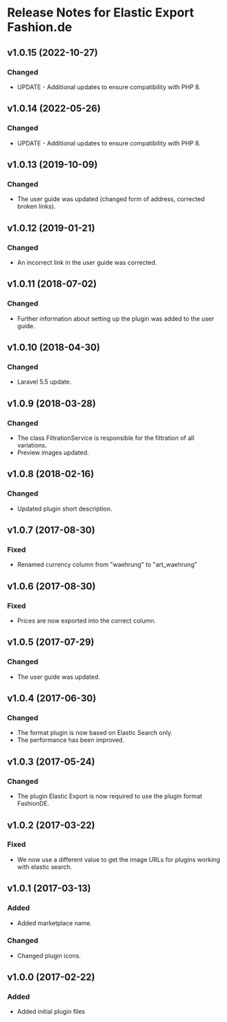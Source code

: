 # Release Notes for Elastic Export Fashion.de

## v1.0.15 (2022-10-27)

### Changed
- UPDATE - Additional updates to ensure compatibility with PHP 8.

## v1.0.14 (2022-05-26)

### Changed
- UPDATE - Additional updates to ensure compatibility with PHP 8.

## v1.0.13 (2019-10-09)

### Changed
- The user guide was updated (changed form of address, corrected broken links).

## v1.0.12 (2019-01-21)

### Changed
- An incorrect link in the user guide was corrected.

## v1.0.11 (2018-07-02)

### Changed
- Further information about setting up the plugin was added to the user guide.

## v1.0.10 (2018-04-30)

### Changed
- Laravel 5.5 update.

## v1.0.9 (2018-03-28)

### Changed
- The class FiltrationService is responsible for the filtration of all variations.
- Preview images updated. 

## v1.0.8 (2018-02-16)

### Changed
- Updated plugin short description.

## v1.0.7 (2017-08-30)

### Fixed
- Renamed currency column from "waehrung" to "art_waehrung"

## v1.0.6 (2017-08-30)

### Fixed
- Prices are now exported into the correct column.

## v1.0.5 (2017-07-29)

### Changed
- The user guide was updated.

## v1.0.4 (2017-06-30)

### Changed
- The format plugin is now based on Elastic Search only.
- The performance has been improved.

## v1.0.3 (2017-05-24)

### Changed
- The plugin Elastic Export is now required to use the plugin format FashionDE.

## v1.0.2 (2017-03-22)

### Fixed
- We now use a different value to get the image URLs for plugins working with elastic search.

## v1.0.1 (2017-03-13)

### Added
- Added marketplace name.

### Changed
- Changed plugin icons.

## v1.0.0 (2017-02-22)
 
### Added
- Added initial plugin files
